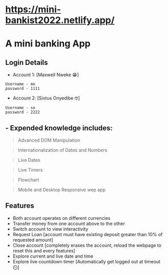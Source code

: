 # https://mini-bankist2022.netlify.app/

# A mini banking App

## Login Details
+ Account 1: [Maxwell Nweke 😁]
```
Username - mn
password - 1111
```
+ Account 2: [Sixtus Onyedibe 🤓]
```
Username - so
password - 2222
```
## - Expended knowledge includes:
> Advanced DOM Manipulation

> Internationalization of Dates and Numbers

> Live Dates

> Live Timers

> Flowchart

> Mobile and Desktop Responsive wep app

## Features
+ Both account operates on different currencies
+ Transfer money from one account above to the other
+ Switch account to view interactivity
+ Request Loan [account must have existing deposit greater than 10% of requested amount]
+ Close account [completely erases the account, reload the webpage to reset this and every features]
+ Explore current and live date and time
+ Explore live countdown timer [Automatically get logged out at timeout ⏲️]
